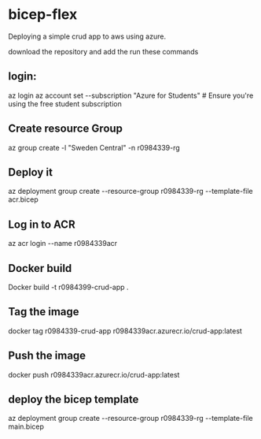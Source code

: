 # bicep-flex

Deploying a simple crud app to aws using azure.

download the repository and add the run these commands

## login:

az login
az account set --subscription "Azure for Students" # Ensure you're using the free student subscription

## Create resource Group

az group create -l "Sweden Central" -n r0984339-rg

## Deploy it

az deployment group create --resource-group r0984339-rg --template-file acr.bicep

## Log in to ACR

az acr login --name r0984339acr

## Docker build

Docker build -t r0984399-crud-app .

## Tag the image

docker tag r0984339-crud-app r0984339acr.azurecr.io/crud-app:latest

## Push the image

docker push r0984339acr.azurecr.io/crud-app:latest

## deploy the bicep template

az deployment group create --resource-group r0984339-rg --template-file main.bicep
